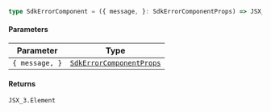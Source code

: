```ts
type SdkErrorComponent = ({ message, }: SdkErrorComponentProps) => JSX_3.Element;
```

#### Parameters

| Parameter      | Type                                                  |
| -------------- | ----------------------------------------------------- |
| `{ message, }` | [`SdkErrorComponentProps`](SdkErrorComponentProps.md) |

#### Returns

`JSX_3.Element`
